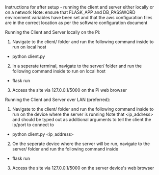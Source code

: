 Instructions for after setup - running the client and server either locally or on a network
Note: ensure that FLASK_APP and DB_PASSWORD environment variables have been set and that the aws configuration files are in the correct location as per the
software configuration document

Running the Client and Server locally on the Pi:
1) Navigate to the client/ folder and run the following command inside to run on local host
  * python client.py
2) In a seperate terminal, navigate to the server/ folder and run the following command inside to run on local host
  * flask run
3) Access the site via 127.0.0.1/5000 on the Pi web browser

Running the Client and Server over LAN (preferred):
1) Navigate to the client/ folder and run the following command inside to run on the device where the server is running
   Note that <ip_address> and <port> should be typed out as additional arguments to tell the client the ip/port to connect to
  * python client.py <ip_address> <port>
2) On the seperate device where the server will be run, navigate to the server/ folder and run the following command inside
  * flask run
3) Access the site via 127.0.0.1/5000 on the server device's web browser
